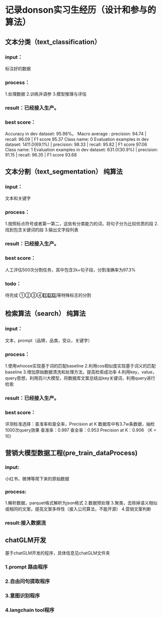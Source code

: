 # 记录donson实习生经历（设计和参与的算法）
## 文本分类（text_classification）
### input：
标注好的数据
### process：
1.处理数据
2.训练并调参
3.模型推理与评估
### result：已经接入生产。
### best score：
Accuracy in dev dataset: 95.98%。
Macro average : precision: 94.74 | recall: 96.09 | F1 score 95.37
Class name: 0
Evaluation examples in dev dataset: 1411.0(69.1%) | precision: 98.33 | recall: 95.82 | F1 score 97.06
Class name: 1
Evaluation examples in dev dataset: 631.0(30.9%) | precision: 91.15 | recall: 96.35 | F1 score 93.68

## 文本分割（text_segmentation） 纯算法
### input：
文本和关键字
### process：
1.按照标点符号或者第一第二，这些有分类能力的词，将句子分为比较优质的段
2.找到包含关键词的段
3.输出文字段列表
### result：已经接入生产。
### best score：
人工评估500次分割任务，其中包含2k+句子段，分割准确率为97.3%
### todo：
待完成 ①②③④1️⃣2️⃣3️⃣等特殊标志的分割

## 检索算法（search） 纯算法
### input：
文本，prompt（品牌，品类，受众，关键字）
### process：
1.使用whoose实现基于词的匹配baseline
2.利用cos相似度实现基于词义的匹配baseline
3.增加原始数据清洗和处理方法，提高检索成功率
4.利用key，value，query思想，利用百川大模型，将数据库文案总结出key关键词，利用query进行检索
### result：已经接入生产。
### best score：
评测标准选择：查准率和查全率，Precision at K
数据库中有3.7w条数据，抽检1000次query效果
查准率：0.997
查全率：0.953
Precision at K：0.906 （K = 10）

## 营销大模型数据工程(pre_train_dataProcess)
### input:
小红书，微博等爬下来的原始数据
### process:
1.解析数据，parquet格式解析为json格式
2.数据预处理
3.聚类，去除掉语义相似或相同的文案，提高文案多样性（接入公司算法，不能开源）
4.营销文案判断
### result:接入数据流

## chatGLM开发
基于chatGLM开发的程序，具体信息见chatGLM文件夹
### 1.prompt 路由程序
### 2.自由问句提取程序
### 3.意图识别程序
### 4.langchain tool程序


